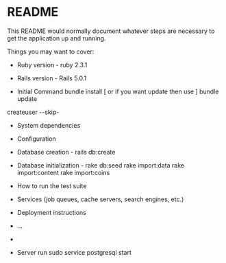 # README

This README would normally document whatever steps are necessary to get the
application up and running.

Things you may want to cover:

* Ruby version - ruby 2.3.1

* Rails version - Rails 5.0.1

* Initial Command 
bundle install [ or if you want update then use ] bundle update 

createuser --skip-

* System dependencies

* Configuration

* Database creation - rails db:create

* Database initialization - 
rake db:seed
rake import:data
rake import:content
rake import:coins

* How to run the test suite

* Services (job queues, cache servers, search engines, etc.)

* Deployment instructions

* ...
* 

* Server run
sudo service postgresql start 
